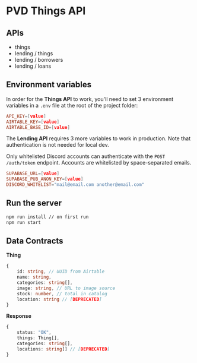 # PVD Things API

## APIs
- things
- lending / things
- lending / borrowers
- lending / loans

## Environment variables
In order for the **Things API** to work, you'll need to set 3 environment variables in a `.env` file at the root of the project folder:
```toml
API_KEY=[value]
AIRTABLE_KEY=[value]
AIRTABLE_BASE_ID=[value]
```

The **Lending API** requires 3 more variables to work in production. Note that authentication is not needed for local dev.

Only whitelisted Discord accounts can authenticate with the `POST /auth/token` endpoint. Accounts are whitelisted by space-separated emails.
```toml
SUPABASE_URL=[value]
SUPABASE_PUB_ANON_KEY=[value]
DISCORD_WHITELIST="mail@email.com another@email.com"
```

## Run the server
```bash
npm run install // on first run
npm run start
```

## Data Contracts

**Thing**
```ts
{
    id: string, // UUID from Airtable
    name: string,
    categories: string[],
    image: string, // URL to image source
    stock: number, // total in catalog
    location: string // [DEPRECATED]
}
```

**Response**
```ts
{
    status: "OK",
    things: Thing[],
    categories: string[],
    locations: string[] // [DEPRECATED]
}
```
